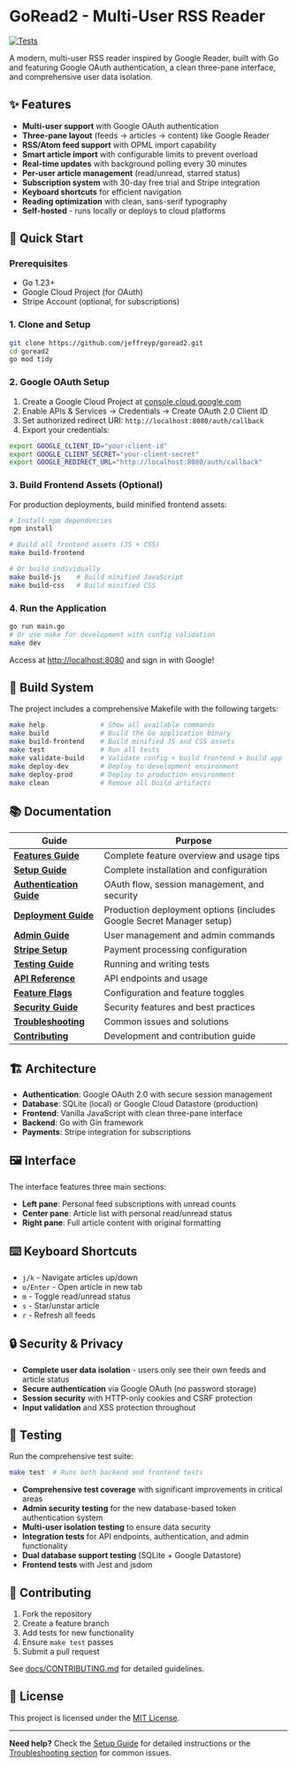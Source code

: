 # GoRead2 - Multi-User RSS Reader

[![Tests](https://github.com/jeffreyp/goread2/actions/workflows/test.yml/badge.svg)](https://github.com/jeffreyp/goread2/actions/workflows/test.yml)

A modern, multi-user RSS reader inspired by Google Reader, built with Go and featuring Google OAuth authentication, a clean three-pane interface, and comprehensive user data isolation.

## ✨ Features

- **Multi-user support** with Google OAuth authentication
- **Three-pane layout** (feeds → articles → content) like Google Reader
- **RSS/Atom feed support** with OPML import capability
- **Smart article import** with configurable limits to prevent overload
- **Real-time updates** with background polling every 30 minutes
- **Per-user article management** (read/unread, starred status)
- **Subscription system** with 30-day free trial and Stripe integration
- **Keyboard shortcuts** for efficient navigation
- **Reading optimization** with clean, sans-serif typography
- **Self-hosted** - runs locally or deploys to cloud platforms

## 🚀 Quick Start

### Prerequisites
- Go 1.23+
- Google Cloud Project (for OAuth)
- Stripe Account (optional, for subscriptions)

### 1. Clone and Setup
```bash
git clone https://github.com/jeffreyp/goread2.git
cd goread2
go mod tidy
```

### 2. Google OAuth Setup
1. Create a Google Cloud Project at [console.cloud.google.com](https://console.cloud.google.com/)
2. Enable APIs & Services → Credentials → Create OAuth 2.0 Client ID
3. Set authorized redirect URI: `http://localhost:8080/auth/callback`
4. Export your credentials:
```bash
export GOOGLE_CLIENT_ID="your-client-id"
export GOOGLE_CLIENT_SECRET="your-client-secret"
export GOOGLE_REDIRECT_URL="http://localhost:8080/auth/callback"
```

### 3. Build Frontend Assets (Optional)
For production deployments, build minified frontend assets:
```bash
# Install npm dependencies
npm install

# Build all frontend assets (JS + CSS)
make build-frontend

# Or build individually
make build-js    # Build minified JavaScript
make build-css   # Build minified CSS
```

### 4. Run the Application
```bash
go run main.go
# Or use make for development with config validation
make dev
```

Access at [http://localhost:8080](http://localhost:8080) and sign in with Google!

## 🔧 Build System

The project includes a comprehensive Makefile with the following targets:

```bash
make help              # Show all available commands
make build             # Build the Go application binary
make build-frontend    # Build minified JS and CSS assets
make test              # Run all tests
make validate-build    # Validate config + build frontend + build app
make deploy-dev        # Deploy to development environment
make deploy-prod       # Deploy to production environment
make clean             # Remove all build artifacts
```

## 📚 Documentation

| Guide | Purpose |
|-------|---------|
| [**Features Guide**](docs/FEATURES.md) | Complete feature overview and usage tips |
| [**Setup Guide**](docs/SETUP.md) | Complete installation and configuration |
| [**Authentication Guide**](docs/AUTHENTICATION.md) | OAuth flow, session management, and security |
| [**Deployment Guide**](docs/DEPLOYMENT.md) | Production deployment options (includes Google Secret Manager setup) |
| [**Admin Guide**](docs/ADMIN.md) | User management and admin commands |
| [**Stripe Setup**](docs/STRIPE.md) | Payment processing configuration |
| [**Testing Guide**](docs/TESTING.md) | Running and writing tests |
| [**API Reference**](docs/API.md) | API endpoints and usage |
| [**Feature Flags**](docs/FEATURE-FLAGS.md) | Configuration and feature toggles |
| [**Security Guide**](docs/SECURITY.md) | Security features and best practices |
| [**Troubleshooting**](docs/TROUBLESHOOTING.md) | Common issues and solutions |
| [**Contributing**](docs/CONTRIBUTING.md) | Development and contribution guide |

## 🏗️ Architecture

- **Authentication**: Google OAuth 2.0 with secure session management
- **Database**: SQLite (local) or Google Cloud Datastore (production)
- **Frontend**: Vanilla JavaScript with clean three-pane interface
- **Backend**: Go with Gin framework
- **Payments**: Stripe integration for subscriptions

## 🖼️ Interface

The interface features three main sections:
- **Left pane**: Personal feed subscriptions with unread counts
- **Center pane**: Article list with personal read/unread status  
- **Right pane**: Full article content with original formatting

## ⌨️ Keyboard Shortcuts

- `j/k` - Navigate articles up/down
- `o/Enter` - Open article in new tab
- `m` - Toggle read/unread status
- `s` - Star/unstar article
- `r` - Refresh all feeds

## 🔒 Security & Privacy

- **Complete user data isolation** - users only see their own feeds and article status
- **Secure authentication** via Google OAuth (no password storage)
- **Session security** with HTTP-only cookies and CSRF protection
- **Input validation** and XSS protection throughout

## 🧪 Testing

Run the comprehensive test suite:
```bash
make test  # Runs both backend and frontend tests
```

- **Comprehensive test coverage** with significant improvements in critical areas
- **Admin security testing** for the new database-based token authentication system
- **Multi-user isolation testing** to ensure data security
- **Integration tests** for API endpoints, authentication, and admin functionality
- **Dual database support testing** (SQLite + Google Datastore) 
- **Frontend tests** with Jest and jsdom

## 🤝 Contributing

1. Fork the repository
2. Create a feature branch
3. Add tests for new functionality
4. Ensure `make test` passes
5. Submit a pull request

See [docs/CONTRIBUTING.md](docs/CONTRIBUTING.md) for detailed guidelines.

## 📄 License

This project is licensed under the [MIT License](LICENSE).

---

**Need help?** Check the [Setup Guide](docs/SETUP.md) for detailed instructions or the [Troubleshooting section](docs/TROUBLESHOOTING.md) for common issues.
